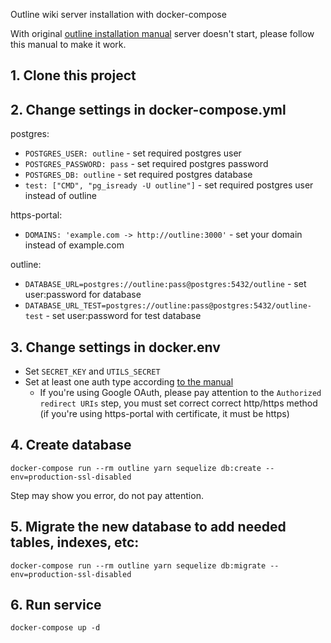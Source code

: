 Outline wiki server installation with docker-compose


With original [outline installation manual](https://app.getoutline.com/share/770a97da-13e5-401e-9f8a-37949c19f97e/doc/docker-7pfeLP5a8t) server doesn't start, please follow this manual to make it work.


## 1. Clone this project

## 2. Change settings in docker-compose.yml

postgres:
- `POSTGRES_USER: outline` - set required postgres user
- `POSTGRES_PASSWORD: pass` - set required postgres password
- `POSTGRES_DB: outline` - set required postgres database
- `test: ["CMD", "pg_isready -U outline"]` - set required postgres user instead of outline

https-portal:
- `DOMAINS: 'example.com -> http://outline:3000'` - set your domain instead of example.com

outline:
- `DATABASE_URL=postgres://outline:pass@postgres:5432/outline` - set user:password for database
- `DATABASE_URL_TEST=postgres://outline:pass@postgres:5432/outline-test` - set user:password for test database

## 3. Change settings in docker.env

 - Set `SECRET_KEY` and `UTILS_SECRET`
 - Set at least one auth type according [to the manual](https://app.getoutline.com/share/770a97da-13e5-401e-9f8a-37949c19f97e/doc/authentication-7ViKRmRY5o)
   - If you're using Google OAuth, please pay attention to the `Authorized redirect URIs` step, you must set correct correct http/https method (if you're using https-portal with certificate, it must be https)

## 4. Create database

`docker-compose run --rm outline yarn sequelize db:create --env=production-ssl-disabled`

Step may show you error, do not pay attention.

## 5. Migrate the new database to add needed tables, indexes, etc:

`docker-compose run --rm outline yarn sequelize db:migrate --env=production-ssl-disabled`

## 6. Run service

`docker-compose up -d`